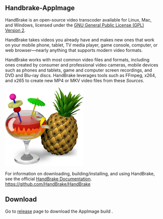  
## Handbrake-AppImage

HandBrake is an open-source video transcoder available for Linux, Mac, and Windows, licensed under the [GNU General Public License (GPL) Version 2](LICENSE).

HandBrake takes videos you already have and makes new ones that work on your mobile phone, tablet, TV media player, game console, computer, or web browser—nearly anything that supports modern video formats.

HandBrake works with most common video files and formats, including ones created by consumer and professional video cameras, mobile devices such as phones and tablets, game and computer screen recordings, and DVD and Blu-ray discs. HandBrake leverages tools such as FFmpeg, x264, and x265 to create new MP4 or MKV video files from these *Sources*.

![HandBrake](img/HandBrake.png)


For information on downloading, building/installing, and using HandBrake, see the official [HandBrake Documentation](https://handbrake.fr/docs).
https://github.com/HandBrake/HandBrake


## Download
Go to [release](https://github.com/cmatomic/Handbrake-AppImage/releases) page to download the AppImage build .
